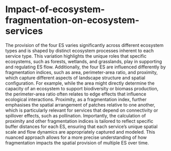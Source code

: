 # Impact-of-ecosystem-fragmentation-on-ecosystem-services
The provision of the four ES varies significantly across different ecosystem types and is shaped by distinct ecosystem processes inherent to each service type. This variation highlights the unique roles that specific ecosystems, such as forests, wetlands, and grasslands, play in supporting and regulating ES flow. Additionally, the four ES are influenced differently by fragmentation indices, such as area, perimeter-area ratio, and proximity, which capture different aspects of landscape structure and spatial configuration. 
For example, while the area might directly determine the capacity of an ecosystem to support biodiversity or biomass production, the perimeter-area ratio often relates to edge effects that influence ecological interactions. Proximity, as a fragmentation index, further emphasises the spatial arrangement of patches relative to one another, which is particularly relevant for services that depend on connectivity or spillover effects, such as pollination. Importantly, the calculation of proximity and other fragmentation indices is tailored to reflect specific buffer distances for each ES, ensuring that each service’s unique spatial scale and flow dynamics are appropriately captured and modeled. This nuanced approach allows for a more precise understanding of how fragmentation impacts the spatial provision of multiple ES over time.
